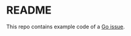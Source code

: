 # README

This repo contains example code of a [Go issue](https://github.com/golang/go/issues/59563).
